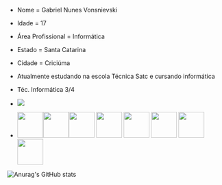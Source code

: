 - Nome = Gabriel Nunes Vonsnievski
- Idade = 17
- Área Profissional = Informática
- Estado = Santa Catarina
- Cidade = Criciúma
- Atualmente estudando na escola Técnica Satc e cursando informática
- Téc. Informática 3/4
  
- <a href="https://www.instagram.com/g_nunesv/" target="_blank"><img loading="lazy" src="https://img.shields.io/badge/-Instagram-%23E4405F?style=for-the-badge&logo=instagram&logoColor=white" target="_blank"></a>

- <img src="https://cdn.jsdelivr.net/gh/devicons/devicon/icons/cplusplus/cplusplus-original.svg" width="60" heigth="60"/><img src="https://cdn.jsdelivr.net/gh/devicons/devicon/icons/python/python-original.svg" width="60" heigth="60"/><img src="https://cdn.jsdelivr.net/gh/devicons/devicon/icons/javascript/javascript-original.svg" width="60" heigth="60" />
            <img src="https://cdn.jsdelivr.net/gh/devicons/devicon/icons/html5/html5-original-wordmark.svg" width="60" heigth="60" />
            <img src="https://cdn.jsdelivr.net/gh/devicons/devicon/icons/css3/css3-original-wordmark.svg" width="60" heigth="60" />
            <img src="https://cdn.jsdelivr.net/gh/devicons/devicon/icons/csharp/csharp-original.svg" width="60" heigth="60"/>
            <img src="https://cdn.jsdelivr.net/gh/devicons/devicon/icons/mysql/mysql-original-wordmark.svg" width="60" heigth="60"/>
            <img src="https://cdn.jsdelivr.net/gh/devicons/devicon/icons/java/java-original-wordmark.svg" width="60" heigth="60"/>
          
          
          
            
          
          

![Anurag's GitHub stats](https://github-readme-stats.vercel.app/api?username=GabrielNunesVonsnievski-py&theme=blue_navy&show_icons=true)


